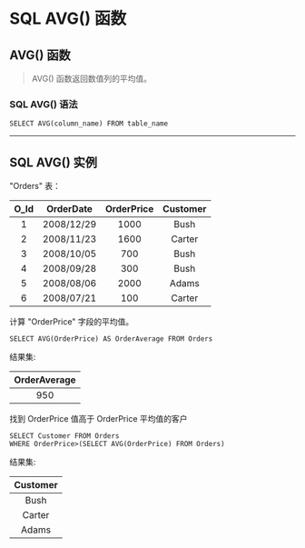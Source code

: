 # SQL AVG() 函数
## AVG() 函数
> AVG() 函数返回数值列的平均值。

### SQL AVG() 语法
```
SELECT AVG(column_name) FROM table_name
```
---
## SQL AVG() 实例

"Orders" 表：

O_Id|OrderDate|OrderPrice|Customer
:--:|:--:|:--:|:--:
1|2008/12/29|1000|Bush
2|2008/11/23|1600|Carter
3|2008/10/05|700|Bush
4|2008/09/28|300|Bush
5|2008/08/06|2000|Adams
6|2008/07/21|100|Carter

计算 "OrderPrice" 字段的平均值。
```
SELECT AVG(OrderPrice) AS OrderAverage FROM Orders
```
结果集:

OrderAverage|
:--:|
950|

找到 OrderPrice 值高于 OrderPrice 平均值的客户
```
SELECT Customer FROM Orders
WHERE OrderPrice>(SELECT AVG(OrderPrice) FROM Orders)
```
结果集:

Customer|
:--:|
Bush|
Carter|
Adams|